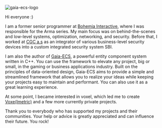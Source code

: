 ![gaia-ecs-logo](https://github.com/richardbiely/gaia-ecs/blob/a37ab28b829859abd73e1c52e43fa2ca3cf2b2cd/docs/img/logo.png)

Hi everyone :)

I am a former senior programmer at [Bohemia Interactive](https://www.bohemia.net/), where I was responsible for the Arma series. My main focus was on behind-the-scenes and low-level systems, optimization, networking, and security. Before that, I worked at [CGC a.s](https://cgc.sk/) as an integrator of various business-level security devices into a custom integrated security system SBI.

I am also the author of [Gaia-ECS](https://github.com/richardbiely/gaia-ecs), a powerful entity component system written in C++. You can use the framework to elevate any project, big or small, in the gaming or business applications industry. Built on the principles of data-oriented design, Gaia-ECS aims to provide a simple and streamlined framework that allows you to realize your ideas while keeping your projects easy to maintain and performant. You can also use it as a great learning experience.

At some point, I became interested in voxel, which led me to create [Voxe(lmetric)](https://github.com/richardbiely/Voxelmetric) and a few more currently private projects.

Thank you to everybody who has supported my projects and their communities. Your help or advice is greatly appreciated and can influence their future. You rock!
